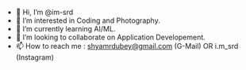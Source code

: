 - 👋 Hi, I’m @im-srd
- 👀 I’m interested in Coding and Photography.
- 🌱 I’m currently learning AI/ML.
- 💞️ I’m looking to collaborate on Application Developement.
- 📫 How to reach me : shyamrdubey@gmail.com (G-Mail) OR i.m_srd (Instagram)

<!---
im-srd/im-srd is a ✨ special ✨ repository because its `README.md` (this file) appears on your GitHub profile.
You can click the Preview link to take a look at your changes.
--->
